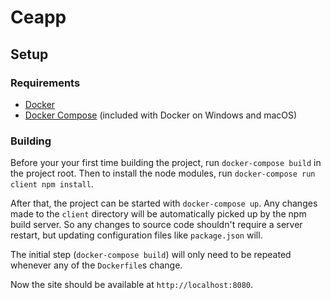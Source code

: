 # Ceapp

## Setup

### Requirements

- [Docker](https://www.docker.com/)
- [Docker Compose](https://docs.docker.com/compose/) (included with Docker on Windows and macOS)

### Building

Before your your first time building the project, run `docker-compose build` in the project root. Then to install the node modules, run `docker-compose run client npm install`.

After that, the project can be started with `docker-compose up`. Any changes made to the `client` directory will be automatically picked up by the npm build server. So any changes to source code shouldn't require a server restart, but updating configuration files like `package.json` will.

The initial step (`docker-compose build`) will only need to be repeated whenever any of the `Dockerfile`s change.

Now the site should be available at `http://localhost:8080`.
